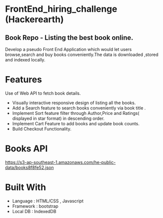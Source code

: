 # FrontEnd_hiring_challenge (Hackerearth)

## Book Repo - Listing the best book online.
Develop a pseudo Front End Application which would let users browse,search and buy books conveniently.The data is downloaded ,stored and indexed locally.

# Features
Use of Web API to fetch book details.
* Visually interactive responsive design of listing all the books.
* Add a Search feature to search books conveniently via book title .
* Implement Sort feature filter through Author,Price and Ratings( displayed in star format) in descending order.
* Implement Cart Feature to add books and update book counts.
* Build Checkout Functionality.

# Books API
https://s3-ap-southeast-1.amazonaws.com/he-public-data/books8f8fe52.json

# Built With
* Language : HTML/CSS , Javascript
* Framework : bootstrap
* Local DB : IndexedDB

